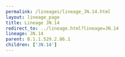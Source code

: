 ```yaml
---
permalink: /lineages/lineage_JN.14.html
layout: lineage_page
title: Lineage JN.14
redirect_to: ../lineage.html?lineage=JN.14
lineage: JN.14
parent: B.1.1.529.2.86.1
children: ['JN.14']
---
```

